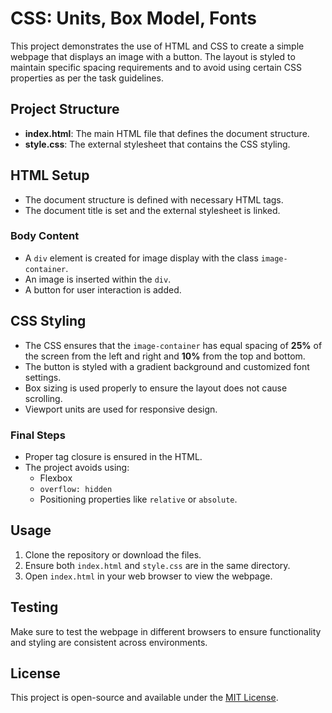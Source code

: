 
# CSS: Units, Box Model, Fonts

This project demonstrates the use of HTML and CSS to create a simple webpage that displays an image with a button. The layout is styled to maintain specific spacing requirements and to avoid using certain CSS properties as per the task guidelines.

## Project Structure

- **index.html**: The main HTML file that defines the document structure.
- **style.css**: The external stylesheet that contains the CSS styling.

## HTML Setup

- The document structure is defined with necessary HTML tags.
- The document title is set and the external stylesheet is linked.

### Body Content

- A `div` element is created for image display with the class `image-container`.
- An image is inserted within the `div`.
- A button for user interaction is added.

## CSS Styling

- The CSS ensures that the `image-container` has equal spacing of **25%** of the screen from the left and right and **10%** from the top and bottom.
- The button is styled with a gradient background and customized font settings.
- Box sizing is used properly to ensure the layout does not cause scrolling.
- Viewport units are used for responsive design.

### Final Steps

- Proper tag closure is ensured in the HTML.
- The project avoids using:
  - Flexbox
  - `overflow: hidden`
  - Positioning properties like `relative` or `absolute`.

## Usage

1. Clone the repository or download the files.
2. Ensure both `index.html` and `style.css` are in the same directory.
3. Open `index.html` in your web browser to view the webpage.

## Testing

Make sure to test the webpage in different browsers to ensure functionality and styling are consistent across environments.

## License

This project is open-source and available under the [MIT License](LICENSE).


